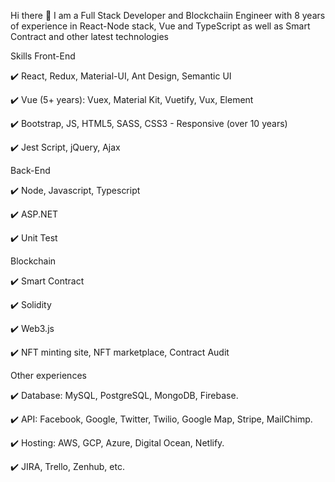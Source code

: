 Hi there 👋
I am a Full Stack Developer and Blockchaiin Engineer with 8 years of experience in React-Node stack, Vue and TypeScript as well as Smart Contract and other latest technologies

Skills
Front-End

✔️ React, Redux, Material-UI, Ant Design, Semantic UI

✔️ Vue (5+ years): Vuex, Material Kit, Vuetify, Vux, Element

✔️ Bootstrap, JS, HTML5, SASS, CSS3 - Responsive (over 10 years)

✔️ Jest Script, jQuery, Ajax

Back-End

✔️ Node, Javascript, Typescript

✔️ ASP.NET

✔️ Unit Test

Blockchain

✔️ Smart Contract

✔️ Solidity

✔️ Web3.js

✔️ NFT minting site, NFT marketplace, Contract Audit

Other experiences

✔️ Database: MySQL, PostgreSQL, MongoDB, Firebase.

✔️ API: Facebook, Google, Twitter, Twilio, Google Map, Stripe, MailChimp.

✔️ Hosting: AWS, GCP, Azure, Digital Ocean, Netlify.

✔️ JIRA, Trello, Zenhub, etc.

